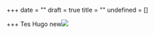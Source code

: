 +++
date = ""
draft = true
title = ""
undefined = []

+++
Tes Hugo new![](https://res.cloudinary.com/slickroute/image/upload/v1458513881/luxury-620x335_to3idw.jpg)
